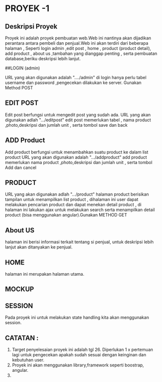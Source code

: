# PROYEK -1

## Deskripsi Proyek

Proyek ini adalah proyek pembuatan web.Web ini nantinya akan dijadikan perantara antara pembeli dan penjual.Web ini akan terdiri dari beberapa halaman , Seperti login admin ,edit post , home , product (product detail), add product , about us ,tambahan yang dianggap penting , serta pembuatan database,beriku deskripsi lebih lanjut.

##LOGIN (admin)

URL yang akan digunakan adalah "..../admin" di login hanya perlu tabel username dan password ,pengecekan dilakukan ke server. Gunakan Method POST

## EDIT POST
Edit post berfungsi untuk mengedit post yang sudah ada.
URL yang akan digunakan adlah ".../editpost" edit post memerlukan tabel , nama product ,photo,deskripsi dan jumlah unit , serta tombol save dan back

## ADD Product
Add product berfungsi untuk menambahkan suatu product ke dalam list product
URL yang akan digunakan adalah ".../addproduct" add product memerlukan nama product ,photo,deskripsi dan jumlah unit , serta tombol Add dan cancel

## PRODUCT
URL yang akan digunakan adlah ".../product"
halaman product berisikan tampilan untuk menampilkan list product , dihalaman ini user dapat melakukan pencarian product dan dapat menekan detail product , di halaman ini lakukan ajax untuk melakukan search serta menampilkan detail product (bisa menggunakan angular).Gunakan METHOD GET

## About US

halaman ini berisi informasi terkait tentang si penjual, untuk deskripsi lebih lanjut akan ditanyakan ke penjual.

## HOME
halaman ini merupakan halaman utama.

## MOCKUP

## SESSION
Pada proyek ini untuk melakukan state handling kita akan menggunakan session. 

## CATATAN :
1. Target penyelesaian proyek ini adalah tgl 26. Diperlukan 1 x pertemuan lagi untuk pengecekan apakah sudah sesuai dengan keinginan dan kebutuhan user.
2. Proyek ini akan menggunakan library,framework seperti boostrap, angular.
3. 
